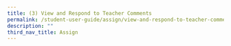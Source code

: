 ```yaml
---
title: (3) View and Respond to Teacher Comments
permalink: /student-user-guide/assign/view-and-respond-to-teacher-comments/
description: ""
third_nav_title: Assign
---
```

